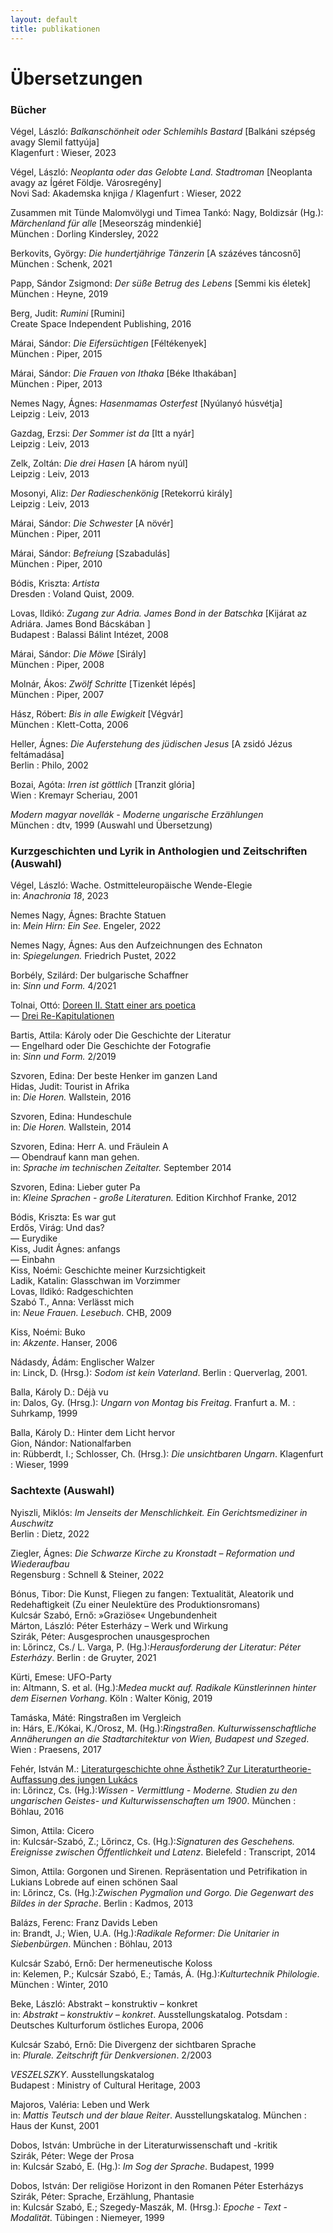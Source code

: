 ```yaml
---
layout: default
title: publikationen
---
```


<h1>Übersetzungen</h1>

<h3>Bücher</h3>
<p>Végel, László: <span style="font-style:italic">Balkanschönheit oder Schlemihls Bastard</span> [Balkáni szépség avagy Slemil fattyúja] <br> Klagenfurt : Wieser, 2023
<p>Végel, László: <span style="font-style:italic">Neoplanta oder das Gelobte Land. Stadtroman</span> [Neoplanta avagy az Ígéret Földje. Városregény] <br>Novi Sad: Akademska knjiga / Klagenfurt : Wieser, 2022
<p>Zusammen mit Tünde Malomvölygi und Timea Tankó: Nagy, Boldizsár (Hg.): <span style="font-style:italic">Märchenland für alle</span> [Meseország mindenkié] <br>München : Dorling Kindersley, 2022
<p>Berkovits, György: <span style="font-style:italic">Die hundertjährige Tänzerin</span> [A százéves táncosnő] <br>München : Schenk, 2021
<p>Papp, Sándor Zsigmond: <span style="font-style:italic">Der süße Betrug des Lebens</span> [Semmi kis életek] <br>München : Heyne, 2019
<p>Berg, Judit: <span style="font-style:italic">Rumini</span> [Rumini] <br>Create Space Independent Publishing, 2016
<p>Márai, Sándor: <span style="font-style:italic">Die Eifersüchtigen</span> [Féltékenyek] <br>München : Piper, 2015
<p>Márai, Sándor: <span style="font-style:italic">Die Frauen von Ithaka</span> [Béke Ithakában] <br>München : Piper, 2013
<p>Nemes Nagy, Ágnes: <span style="font-style:italic">Hasenmamas Osterfest</span> [Nyúlanyó húsvétja] <br>Leipzig : Leiv, 2013
<p>Gazdag, Erzsi: <span style="font-style:italic">Der Sommer ist da</span> [Itt a nyár] <br>Leipzig : Leiv, 2013
<p>Zelk, Zoltán: <span style="font-style:italic">Die drei Hasen</span> [A három nyúl] <br>Leipzig : Leiv, 2013
<p>Mosonyi, Aliz: <span style="font-style:italic">Der Radieschenkönig</span> [Retekorrú király] <br>Leipzig : Leiv, 2013
<p>Márai, Sándor: <span style="font-style:italic">Die Schwester</span> [A növér] <br>München : Piper, 2011
<p>Márai, Sándor: <span style="font-style:italic">Befreiung</span> [Szabadulás] <br>München : Piper, 2010
<p>Bódis, Kriszta: <span style="font-style:italic">Artista</span> <br>Dresden : Voland  Quist, 2009.
<p>Lovas, Ildikó: <span style="font-style:italic">Zugang zur Adria. James Bond in der Batschka</span> [Kijárat az Adriára. James Bond Bácskában ] <br>Budapest : Balassi Bálint Intézet, 2008
<p>Márai, Sándor: <span style="font-style:italic">Die Möwe</span> [Sirály] <br>München : Piper, 2008
<p>Molnár, Ákos: <span style="font-style:italic">Zwölf Schritte</span> [Tizenkét lépés] <br>München : Piper, 2007
<p>Hász, Róbert: <span style="font-style:italic">Bis in alle Ewigkeit</span> [Végvár] <br>München : Klett-Cotta, 2006
<p>Heller, Ágnes: <span style="font-style:italic">Die Auferstehung des jüdischen Jesus</span> [A zsidó Jézus feltámadása] <br>Berlin : Philo, 2002
<p>Bozai, Agóta: <span style="font-style:italic">Irren ist göttlich</span> [Tranzit glória] <br>Wien : Kremayr  Scheriau, 2001
<p><span style="font-style:italic">Modern magyar novellák - Moderne ungarische Erzählungen</span> <br>München : dtv, 1999 (Auswahl und Übersetzung)
<p>

<h3>Kurzgeschichten und Lyrik in Anthologien und Zeitschriften (Auswahl)</h3>
<p>Végel, László: Wache. Ostmitteleuropäische Wende-Elegie <br>
  in: <span style="font-style:italic;">Anachronia 18</span>, 2023
<p>Nemes Nagy, Ágnes: Brachte Statuen <br>
  in: <span style="font-style:italic;">Mein Hirn: Ein See.</span> Engeler, 2022
<p>Nemes Nagy, Ágnes: Aus den Aufzeichnungen des Echnaton <br>
  in: <span style="font-style:italic;">Spiegelungen.</span> Friedrich Pustet, 2022
<p>Borbély, Szilárd: Der bulgarische Schaffner <br>in: <span style="font-style:italic;">Sinn und Form. </span> 4/2021
<p>Tolnai, Ottó: <a href="https://www.signaturen-magazin.de/otto-tolnai--doreen-2--statt-einer-ars-poetica-.html">Doreen II. Statt einer ars poetica</a><br>
  — <a href="https://www.signaturen-magazin.de/otto-tolnai--drei-re-kapitulationen.html">Drei Re-Kapitulationen</a><br>
  
<p>Bartis, Attila: Károly oder Die Geschichte der Literatur <br>— Engelhard oder Die Geschichte der Fotografie <br>in: <span style="font-style:italic;">Sinn und Form. </span> 2/2019
<p>Szvoren, Edina: Der beste Henker im ganzen Land <br>
Hidas, Judit: Tourist in Afrika <br>
  in: <span style="font-style:italic;">Die Horen. </span> Wallstein, 2016
<p>Szvoren, Edina: Hundeschule <br>
  in: <span style="font-style:italic;">Die Horen. </span> Wallstein, 2014
<p>Szvoren, Edina: Herr A. und Fräulein A <br>
— Obendrauf kann man gehen. <br>
  in: <span style="font-style:italic;">Sprache im technischen Zeitalter. </span> September 2014
<p>Szvoren, Edina: Lieber guter Pa <br>
  in: <span style="font-style:italic;">Kleine Sprachen - große Literaturen. </span> Edition Kirchhof  Franke, 2012
<p>Bódis, Kriszta: Es war gut <br>
  Erdős, Virág: Und das?  <br>
  — Eurydike <br>
  Kiss, Judit Ágnes: anfangs <br>
  — Einbahn <br>
  Kiss, Noémi: Geschichte meiner Kurzsichtigkeit <br>
  Ladik, Katalin: Glasschwan im Vorzimmer <br>
  Lovas, Ildikó: Radgeschichten <br>
  Szabó T., Anna: Verlässt mich <br>
  in: <span style="font-style:italic;">Neue Frauen. Lesebuch</span>. CHB, 2009
<p>Kiss, Noémi: Buko <br>
  in: <span style="font-style:italic;">Akzente</span>. Hanser, 2006
<p>Nádasdy, Ádám: Englischer Walzer <br>
  in: Linck, D. (Hrsg.): <span style="font-style:italic;">Sodom ist kein Vaterland</span>. Berlin : Querverlag, 2001.
<p>Balla, Károly D.: Déjà vu <br>
  in: Dalos, Gy. (Hrsg.): <span style="font-style:italic;">Ungarn von Montag bis Freitag</span>. Franfurt a. M. : Suhrkamp, 1999
<p>Balla, Károly D.: Hinter dem Licht hervor <br>
  Gion, Nándor: Nationalfarben <br>
  in: Rübberdt, I.; Schlosser, Ch. (Hrsg.): <span style="font-style:italic;">Die unsichtbaren Ungarn</span>. Klagenfurt : Wieser, 1999
<p>

<h3>Sachtexte (Auswahl)</h3>
<p>Nyiszli, Miklós: <span style="font-style:italic;">Im Jenseits der Menschlichkeit. Ein Gerichtsmediziner in Auschwitz</span><br>
  Berlin : Dietz, 2022
<p>Ziegler, Ágnes: <span style="font-style:italic;">Die Schwarze Kirche zu Kronstadt – Reformation und Wiederaufbau</span><br>
  Regensburg : Schnell & Steiner, 2022
<p>Bónus, Tibor: Die Kunst, Fliegen zu fangen: Textualität, Aleatorik und Redehaftigkeit (Zu einer Neulektüre des Produktionsromans)<br>
  Kulcsár Szabó, Ernő: »Graziöse« Ungebundenheit<br>
  Márton, László: Péter Esterházy – Werk und Wirkung <br>
  Szirák, Péter: Ausgesprochen unausgesprochen <br>
  in: Lőrincz, Cs./ L. Varga, P. (Hg.):<span style="font-style:italic;">Herausforderung der Literatur: Péter Esterházy</span>. Berlin : de Gruyter, 2021
<p>Kürti, Emese: UFO-Party<br> 
  in: Altmann, S. et al. (Hg.):<span style="font-style:italic;">Medea muckt auf. Radikale Künstlerinnen hinter dem Eisernen Vorhang</span>. Köln : Walter König, 2019
<p>Tamáska, Máté: Ringstraßen im Vergleich <br>
  in: Hárs, E./Kókai, K./Orosz, M. (Hg.):<span style="font-style:italic;">Ringstraßen. Kulturwissenschaftliche Annäherungen an die Stadtarchitektur von Wien, Budapest und Szeged</span>. Wien : Praesens, 2017
<p>Fehér, István M.: <a href="https://doi.org/10.7788/9783412218980-009">Literaturgeschichte ohne Ästhetik? Zur Literaturtheorie-Auffassung des jungen Lukács </a><br>
  in: Lőrincz, Cs. (Hg.):<span style="font-style:italic;">Wissen - Vermittlung - Moderne. Studien zu den ungarischen Geistes- und Kulturwissenschaften um 1900</span>. München : Böhlau, 2016
<p>Simon, Attila: Cicero <br>
  in: Kulcsár-Szabó, Z.; Lőrincz, Cs. (Hg.):<span style="font-style:italic;">Signaturen des Geschehens. Ereignisse zwischen Öffentlichkeit und Latenz</span>. Bielefeld : Transcript, 2014
<p>Simon, Attila: Gorgonen und Sirenen. Repräsentation und Petrifikation in Lukians Lobrede auf einen schönen Saal <br>
  in: Lőrincz, Cs. (Hg.):<span style="font-style:italic;">Zwischen Pygmalion und Gorgo. Die Gegenwart des Bildes in der Sprache</span>. Berlin : Kadmos, 2013
<p>Balázs, Ferenc: Franz Davids Leben <br>
  in: Brandt, J.; Wien, U.A. (Hg.):<span style="font-style:italic;">Radikale Reformer: Die Unitarier in Siebenbürgen</span>. München : Böhlau, 2013
<p>Kulcsár Szabó, Ernő: Der hermeneutische Koloss <br>
  in: Kelemen, P.; Kulcsár Szabó, E.; Tamás, Á. (Hg.):<span style="font-style:italic;">Kulturtechnik Philologie</span>. München : Winter, 2010
<p>Beke, László: Abstrakt – konstruktiv – konkret <br>
  in: <span style="font-style:italic;">Abstrakt – konstruktiv – konkret</span>. Ausstellungskatalog. Potsdam : Deutsches Kulturforum östliches Europa, 2006
<p>Kulcsár Szabó, Ernő: Die Divergenz der sichtbaren Sprache <br>
  in: <span style="font-style:italic;">Plurale. Zeitschrift für Denkversionen</span>. 2/2003
<p><span style="font-style:italic;">VESZELSZKY</span>. Ausstellungskatalog <br>
  Budapest : Ministry of Cultural Heritage, 2003
<p>Majoros, Valéria: Leben und Werk <br>
  in: <span style="font-style:italic;">Mattis Teutsch und der blaue Reiter</span>. Ausstellungskatalog. München : Haus der Kunst, 2001
<p>Dobos, István: Umbrüche in der Literaturwissenschaft und -kritik<br>
Szirák, Péter: Wege der Prosa <br>
  in: Kulcsár Szabó, E. (Hg.): <span style="font-style:italic;">Im Sog der Sprache</span>. Budapest, 1999
<p>Dobos, István: Der religiöse Horizont in den Romanen Péter Esterházys <br>
Szirák, Péter: Sprache, Erzählung, Phantasie <br>
  in: Kulcsár Szabó, E.; Szegedy-Maszák, M. (Hrsg.): <span style="font-style:italic;">Epoche - Text - Modalität</span>. Tübingen : Niemeyer, 1999
